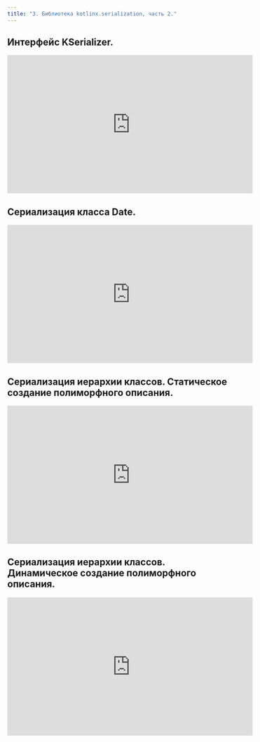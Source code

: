 ```yaml
---
title: "3. Библиотека kotlinx.serialization, часть 2."
---
```


##  Интерфейс KSerializer.

<iframe width="560" height="315" src="https://frontend.vh.yandex.ru/player/v8_vcMWrclE0?from=partner&mute=0&autoplay=0&branding=0" allow="autoplay; fullscreen; accelerometer; gyroscope; picture-in-picture; encrypted-media" frameborder="0" scrolling="no" allowfullscreen></iframe>

## Сериализация класса Date.

<iframe width="560" height="315" src="https://frontend.vh.yandex.ru/player/vxL9HRfeBWVk?from=partner&mute=0&autoplay=0&branding=0" allow="autoplay; fullscreen; accelerometer; gyroscope; picture-in-picture; encrypted-media" frameborder="0" scrolling="no" allowfullscreen></iframe>

## Сериализация иерархии классов. Статическое создание полиморфного описания.

<iframe width="560" height="315" src="https://frontend.vh.yandex.ru/player/vKs8-N3ilJ3E?from=partner&mute=0&autoplay=0&branding=0" allow="autoplay; fullscreen; accelerometer; gyroscope; picture-in-picture; encrypted-media" frameborder="0" scrolling="no" allowfullscreen></iframe>

##  Сериализация иерархии классов. Динамическое создание полиморфного описания.

<iframe width="560" height="315" src="https://frontend.vh.yandex.ru/player/vDrWX9UWc0n8?from=partner&mute=0&autoplay=0&branding=0" allow="autoplay; fullscreen; accelerometer; gyroscope; picture-in-picture; encrypted-media" frameborder="0" scrolling="no" allowfullscreen></iframe>
